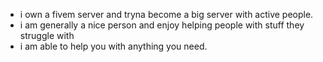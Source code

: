 - i own a fivem server and tryna become a big server with active people.
- i am generally a nice person and enjoy helping people with stuff they struggle with
- i am able to help you with anything you need.

<!---
sirlurkz/sirlurkz is a ✨ special ✨ repository because its `README.md` (this file) appears on your GitHub profile.
You can click the Preview link to take a look at your changes.
--->
